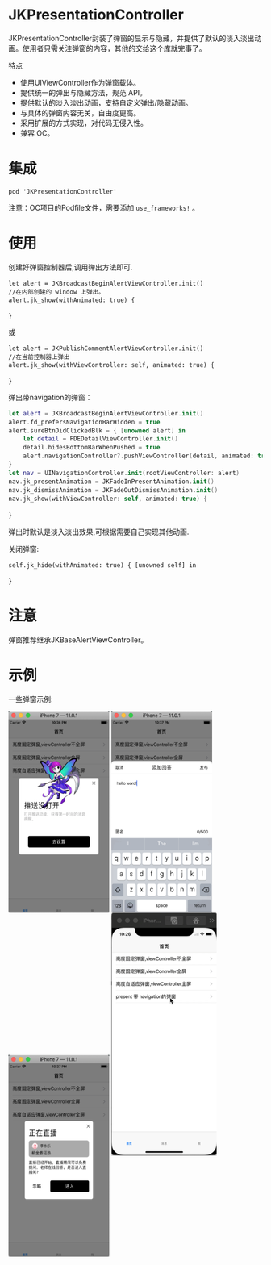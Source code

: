 # JKPresentationController
JKPresentationController封装了弹窗的显示与隐藏，并提供了默认的淡入淡出动画。使用者只需关注弹窗的内容，其他的交给这个库就完事了。

特点
* 使用UIViewController作为弹窗载体。
* 提供统一的弹出与隐藏方法，规范 API。
* 提供默认的淡入淡出动画，支持自定义弹出/隐藏动画。
* 与具体的弹窗内容无关，自由度更高。
* 采用扩展的方式实现，对代码无侵入性。
* 兼容 OC。

# 集成

```
pod 'JKPresentationController'
```

注意：OC项目的Podfile文件，需要添加 `use_frameworks!` 。

# 使用

创建好弹窗控制器后,调用弹出方法即可.
```
let alert = JKBroadcastBeginAlertViewController.init()
//在内部创建的 window 上弹出。
alert.jk_show(withAnimated: true) {

}
```
或
```
let alert = JKPublishCommentAlertViewController.init()
//在当前控制器上弹出
alert.jk_show(withViewController: self, animated: true) {

}
```
弹出带navigation的弹窗：

```swift
let alert = JKBroadcastBeginAlertViewController.init()
alert.fd_prefersNavigationBarHidden = true
alert.sureBtnDidClickedBlk = { [unowned alert] in
    let detail = FDEDetailViewController.init()
    detail.hidesBottomBarWhenPushed = true
    alert.navigationController?.pushViewController(detail, animated: true)
}
let nav = UINavigationController.init(rootViewController: alert)
nav.jk_presentAnimation = JKFadeInPresentAnimation.init()
nav.jk_dismissAnimation = JKFadeOutDismissAnimation.init()
nav.jk_show(withViewController: self, animated: true) {

}
```

弹出时默认是淡入淡出效果,可根据需要自己实现其他动画.

关闭弹窗:
```
self.jk_hide(withAnimated: true) { [unowned self] in

}
```

# 注意
弹窗推荐继承JKBaseAlertViewController。

# 示例

一些弹窗示例:

<img src="https://raw.githubusercontent.com/xq-120/cloudImage/master/pictures/20200315223637.png" alt="图片替换文本" width="200" height="400" align="middle" />

<img src="https://raw.githubusercontent.com/xq-120/cloudImage/master/pictures/20200315223713.png" alt="图片替换文本" width="200" height="400" align="middle" />

<img src="https://raw.githubusercontent.com/xq-120/cloudImage/master/pictures/20200315223732.png" alt="图片替换文本" width="200" height="400" align="middle" />

<img src="https://raw.githubusercontent.com/xq-120/cloudImage/master/pictures/%E5%B8%A6%E5%AF%BC%E8%88%AA%E6%A0%8F%E5%BC%B9%E7%AA%97.gif" style="zoom:80%;" />

